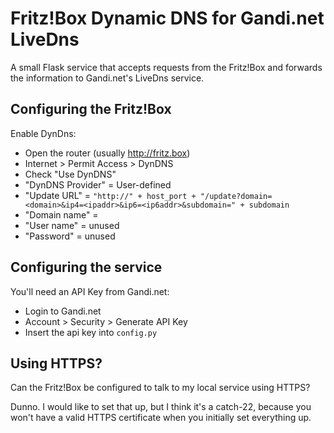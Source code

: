 # Fritz!Box Dynamic DNS for Gandi.net LiveDns

A small Flask service that accepts requests from the Fritz!Box
and forwards the information to Gandi.net's LiveDns service.

## Configuring the Fritz!Box

Enable DynDns:
  * Open the router (usually http://fritz.box)
  * Internet > Permit Access > DynDNS
  * Check "Use DynDNS"
  * "DynDNS Provider" = User-defined
  * "Update URL" = `"http://" + host_port + "/update?domain=<domain>&ip4=<ipaddr>&ip6=<ip6addr>&subdomain=" + subdomain`
  * "Domain name" = <your domain here>
  * "User name" = unused
  * "Password" = unused

## Configuring the service

You'll need an API Key from Gandi.net:
  * Login to Gandi.net
  * Account > Security > Generate API Key
  * Insert the api key into `config.py`

## Using HTTPS?

Can the Fritz!Box be configured to talk to my local service using HTTPS?

Dunno. I would like to set that up, but I think it's a catch-22, because you
won't have a valid HTTPS certificate when you initially set everything up.
